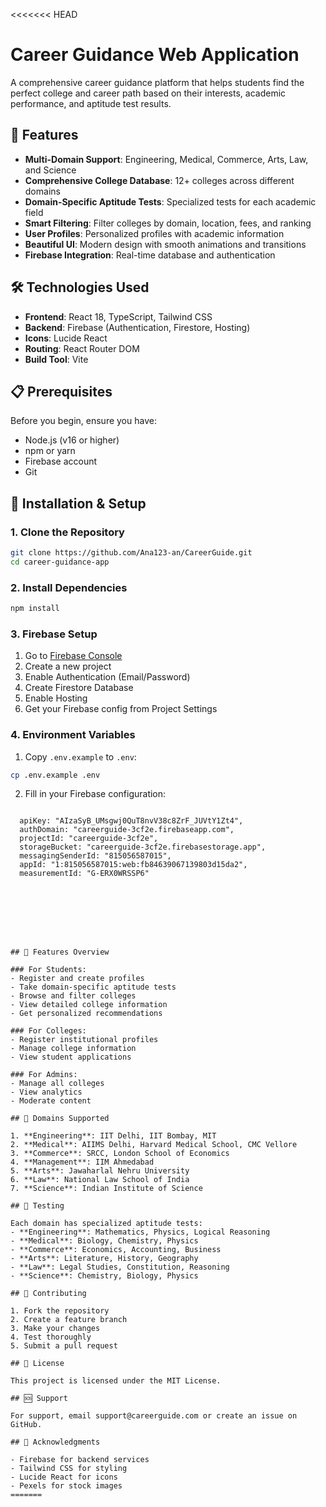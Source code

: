 <<<<<<< HEAD
# Career Guidance Web Application

A comprehensive career guidance platform that helps students find the perfect college and career path based on their interests, academic performance, and aptitude test results.

## 🚀 Features

- **Multi-Domain Support**: Engineering, Medical, Commerce, Arts, Law, and Science
- **Comprehensive College Database**: 12+ colleges across different domains
- **Domain-Specific Aptitude Tests**: Specialized tests for each academic field
- **Smart Filtering**: Filter colleges by domain, location, fees, and ranking
- **User Profiles**: Personalized profiles with academic information
- **Beautiful UI**: Modern design with smooth animations and transitions
- **Firebase Integration**: Real-time database and authentication

## 🛠️ Technologies Used

- **Frontend**: React 18, TypeScript, Tailwind CSS
- **Backend**: Firebase (Authentication, Firestore, Hosting)
- **Icons**: Lucide React
- **Routing**: React Router DOM
- **Build Tool**: Vite

## 📋 Prerequisites

Before you begin, ensure you have:
- Node.js (v16 or higher)
- npm or yarn
- Firebase account
- Git

## 🔧 Installation & Setup

### 1. Clone the Repository

```bash
git clone https://github.com/Ana123-an/CareerGuide.git
cd career-guidance-app
```

### 2. Install Dependencies

```bash
npm install
```

### 3. Firebase Setup

1. Go to [Firebase Console](https://console.firebase.google.com/)
2. Create a new project
3. Enable Authentication (Email/Password)
4. Create Firestore Database
5. Enable Hosting
6. Get your Firebase config from Project Settings

### 4. Environment Variables

1. Copy `.env.example` to `.env`:
```bash
cp .env.example .env
```

2. Fill in your Firebase configuration:
```env

  apiKey: "AIzaSyB_UMsgwj0QuT8nvV38c8ZrF_JUVtY1Zt4",
  authDomain: "careerguide-3cf2e.firebaseapp.com",
  projectId: "careerguide-3cf2e",
  storageBucket: "careerguide-3cf2e.firebasestorage.app",
  messagingSenderId: "815056587015",
  appId: "1:815056587015:web:fb84639067139803d15da2",
  measurementId: "G-ERX0WRSSP6"








## 📱 Features Overview

### For Students:
- Register and create profiles
- Take domain-specific aptitude tests
- Browse and filter colleges
- View detailed college information
- Get personalized recommendations

### For Colleges:
- Register institutional profiles
- Manage college information
- View student applications

### For Admins:
- Manage all colleges
- View analytics
- Moderate content

## 🎨 Domains Supported

1. **Engineering**: IIT Delhi, IIT Bombay, MIT
2. **Medical**: AIIMS Delhi, Harvard Medical School, CMC Vellore
3. **Commerce**: SRCC, London School of Economics
4. **Management**: IIM Ahmedabad
5. **Arts**: Jawaharlal Nehru University
6. **Law**: National Law School of India
7. **Science**: Indian Institute of Science

## 🧪 Testing

Each domain has specialized aptitude tests:
- **Engineering**: Mathematics, Physics, Logical Reasoning
- **Medical**: Biology, Chemistry, Physics
- **Commerce**: Economics, Accounting, Business
- **Arts**: Literature, History, Geography
- **Law**: Legal Studies, Constitution, Reasoning
- **Science**: Chemistry, Biology, Physics

## 🤝 Contributing

1. Fork the repository
2. Create a feature branch
3. Make your changes
4. Test thoroughly
5. Submit a pull request

## 📄 License

This project is licensed under the MIT License.

## 🆘 Support

For support, email support@careerguide.com or create an issue on GitHub.

## 🙏 Acknowledgments

- Firebase for backend services
- Tailwind CSS for styling
- Lucide React for icons
- Pexels for stock images
=======

